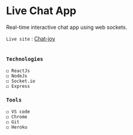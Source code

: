 # Live Chat App

Real-time interactive chat app using web sockets.

`Live site` : [Chat-joy](https://chat-joy.netlify.app)
#
### `Technologies`
```
◻ ReactJs
◻ NodeJs
◻ Socket.io
◻ Express
```
### `Tools`
```
◻ VS code
◻ Chrome
◻ Git
◻ Heroku
```